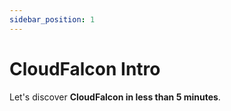 ```yaml
---
sidebar_position: 1
---
```


# CloudFalcon Intro

Let's discover **CloudFalcon in less than 5 minutes**.
